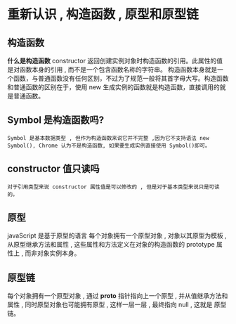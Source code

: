 # 重新认识 , 构造函数 , 原型和原型链

## 构造函数
**什么是构造函数**
    constructor 返回创建实例对象时构造函数的引用。此属性的值是对函数本身的引用 , 而不是一个包含函数名称的字符串。
    构造函数本身就是一个函数，与普通函数没有任何区别，不过为了规范一般将其首字母大写。构造函数和普通函数的区别在于，使用 new 生成实例的函数就是构造函数，直接调用的就是普通函数。

## Symbol 是构造函数吗?
    Symbol 是基本数据类型 , 但作为构造函数来说它并不完整 ,因为它不支持语法 new Symbol(), Chrome 认为不是构造函数, 如果要生成实例直接使用 Symbol()即可。

## constructor 值只读吗
    对于引用类型来说 constructor 属性值是可以修改的 , 但是对于基本类型来说只是可读的。

## 原型
javaScript 是基于原型的语言 
每个对象拥有一个原型对象 , 对象以其原型为模板 , 从原型继承方法和属性 , 这些属性和方法定义在对象的构造函数的 prototype 属性上 , 而非对象实例本身。

## 原型链
每个对象拥有一个原型对象 , 通过 __proto__ 指针指向上一个原型 , 并从值继承方法和属性 , 同时原型对象也可能拥有原型 , 这样一层一层 , 最终指向 null , 这就是 原型链。